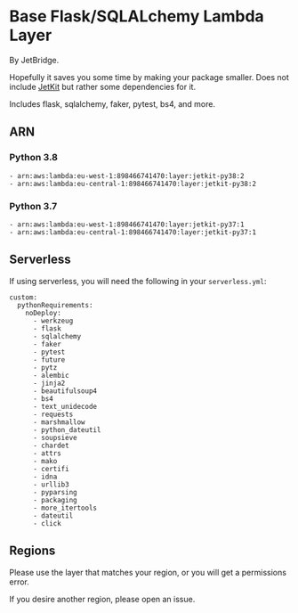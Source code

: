 # Base Flask/SQLALchemy Lambda Layer
By JetBridge.

Hopefully it saves you some time by making your package smaller. Does not include [JetKit](https://github.com/jetbridge/jetkit-flask) but rather some dependencies for it.

Includes flask, sqlalchemy, faker, pytest, bs4, and more.

## ARN
### Python 3.8
```
- arn:aws:lambda:eu-west-1:898466741470:layer:jetkit-py38:2
- arn:aws:lambda:eu-central-1:898466741470:layer:jetkit-py38:2
```

### Python 3.7
```
- arn:aws:lambda:eu-west-1:898466741470:layer:jetkit-py37:1
- arn:aws:lambda:eu-central-1:898466741470:layer:jetkit-py37:1
```


## Serverless
If using serverless, you will need the following in your `serverless.yml`:
```
custom:
  pythonRequirements:
    noDeploy:
      - werkzeug
      - flask
      - sqlalchemy
      - faker
      - pytest
      - future
      - pytz
      - alembic
      - jinja2
      - beautifulsoup4
      - bs4
      - text_unidecode
      - requests
      - marshmallow
      - python_dateutil
      - soupsieve
      - chardet
      - attrs
      - mako
      - certifi
      - idna
      - urllib3
      - pyparsing
      - packaging
      - more_itertools
      - dateutil
      - click
```

## Regions
Please use the layer that matches your region, or you will get a permissions error.

If you desire another region, please open an issue.
